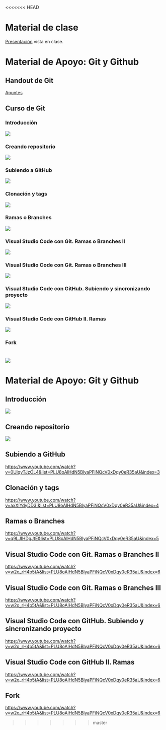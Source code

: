 <<<<<<< HEAD
# Material de clase

[Presentación](https://github.com/MET4OP-UBA/MET4OP/raw/master/clases/computacion/Tema_00/git_github/git_github.pdf) vista en clase.

# Material de Apoyo: Git y Github

## Handout de Git

[Apuntes](https://github.com/MET4OP-UBA/MET4OP/raw/master/clases/computacion/Tema_00/git_github/git.pdf)


## Curso de Git
### Introducción

[![](http://img.youtube.com/vi/ANF1X42_ae4/0.jpg)](http://www.youtube.com/watch?v=ANF1X42_ae4 "Introducción")

### Creando repositorio
[![](http://img.youtube.com/vi/qk-GWtcdQek/0.jpg)](http://www.youtube.com/watch?v=qk-GWtcdQek "Creando repositorio")

### Subiendo a GitHub
[![](http://img.youtube.com/vi/0UlqvTJzOL4/0.jpg)](http://www.youtube.com/watch?v=0UlqvTJzOL4 "Subiendo a GitHub")

### Clonación y tags
[![](http://img.youtube.com/vi/axXlYdyDD3I/0.jpg)](http://www.youtube.com/watch?v=axXlYdyDD3I "Clonación y tags")

### Ramas o Branches
[![](http://img.youtube.com/vi/q9LJIHDgJtE/0.jpg)](http://www.youtube.com/watch?v=q9LJIHDgJtE "Ramas o Branches")

### Visual Studio Code con Git. Ramas o Branches II
[![](http://img.youtube.com/vi/w2o_rH4b5tA/0.jpg)](http://www.youtube.com/watch?v=w2o_rH4b5tA "Ramas o Branches II")

### Visual Studio Code con Git. Ramas o Branches III
[![](http://img.youtube.com/vi/EKCRjnvron4/0.jpg)](http://www.youtube.com/watch?v=EKCRjnvron4 "Ramas o Branches III")

### Visual Studio Code con GitHub. Subiendo y sincronizando proyecto
[![](http://img.youtube.com/vi/ngow7sPfSDQ/0.jpg)](http://www.youtube.com/watch?v=ngow7sPfSDQ "GitHub Subiendo y sincronizando proyecto")

### Visual Studio Code con GitHub II. Ramas
[![](http://img.youtube.com/vi/8V8xA_TRPXw/0.jpg)](http://www.youtube.com/watch?v=8V8xA_TRPXw "VScode GitHub Ramas")

### Fork
[![](http://img.youtube.com/vi/4YlHQAETkPs/0.jpg)](http://www.youtube.com/watch?v=4YlHQAETkPs "Fork")
=======
# Material de Apoyo: Git y Github


## Introducción

[![](http://img.youtube.com/vi/ANF1X42_ae4/0.jpg)](http://www.youtube.com/watch?v=ANF1X42_ae4 "Introducción")

## Creando repositorio
[![](http://img.youtube.com/vi/qk-GWtcdQek/0.jpg)](http://www.youtube.com/watch?v=qk-GWtcdQek "Creando repositorio")

## Subiendo a GitHub

https://www.youtube.com/watch?v=0UlqvTJzOL4&list=PLU8oAlHdN5BlyaPFiNQcV0xDqy0eR35aU&index=3


## Clonación y tags

https://www.youtube.com/watch?v=axXlYdyDD3I&list=PLU8oAlHdN5BlyaPFiNQcV0xDqy0eR35aU&index=4

## Ramas o Branches

https://www.youtube.com/watch?v=q9LJIHDgJtE&list=PLU8oAlHdN5BlyaPFiNQcV0xDqy0eR35aU&index=5

## Visual Studio Code con Git. Ramas o Branches II

https://www.youtube.com/watch?v=w2o_rH4b5tA&list=PLU8oAlHdN5BlyaPFiNQcV0xDqy0eR35aU&index=6

## Visual Studio Code con Git. Ramas o Branches III

https://www.youtube.com/watch?v=w2o_rH4b5tA&list=PLU8oAlHdN5BlyaPFiNQcV0xDqy0eR35aU&index=6

## Visual Studio Code con GitHub. Subiendo y sincronizando proyecto

https://www.youtube.com/watch?v=w2o_rH4b5tA&list=PLU8oAlHdN5BlyaPFiNQcV0xDqy0eR35aU&index=6

## Visual Studio Code con GitHub II. Ramas

https://www.youtube.com/watch?v=w2o_rH4b5tA&list=PLU8oAlHdN5BlyaPFiNQcV0xDqy0eR35aU&index=6

## Fork

https://www.youtube.com/watch?v=w2o_rH4b5tA&list=PLU8oAlHdN5BlyaPFiNQcV0xDqy0eR35aU&index=6
>>>>>>> master
